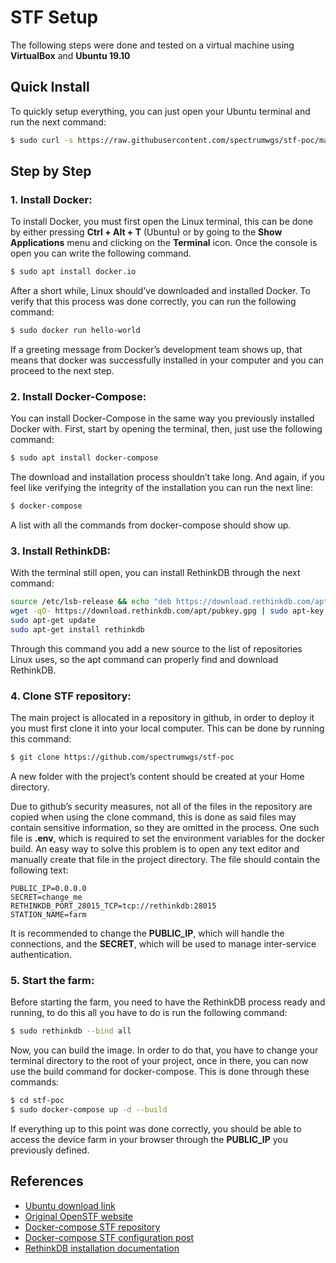# STF Setup

The following steps were done and tested on a virtual machine using **VirtualBox** and **Ubuntu 19.10**

## Quick Install

To quickly setup everything, you can just open your Ubuntu terminal and run the next command:

```sh
$ sudo curl -s https://raw.githubusercontent.com/spectrumwgs/stf-poc/master/farm_setup.sh | bash -s --
```

## Step by Step

### 1. Install Docker:

To install Docker, you must first open the Linux terminal, this can be done by either pressing **Ctrl + Alt + T** (Ubuntu) or by going to the **Show Applications** menu and clicking on the **Terminal** icon. Once the console is open you can write the following command.

```sh
$ sudo apt install docker.io
```

After a short while, Linux should’ve downloaded and installed Docker. To verify that this process was done correctly, you can run the following command:

```sh
$ sudo docker run hello-world
```

If a greeting message from Docker’s development team shows up, that means that docker was successfully installed in your computer and you can proceed to the next step.

### 2. Install Docker-Compose:

You can install Docker-Compose in the same way you previously installed Docker with. First, start by opening the terminal, then, just use the following command:

```sh
$ sudo apt install docker-compose
```

The download and installation process shouldn’t take long. And again, if you feel like verifying the integrity of the installation you can run the next line:

```sh
$ docker-compose
```

A list with all the commands from docker-compose should show up.

### 3. Install RethinkDB:

With the terminal still open, you can install RethinkDB through the next command:

```sh
source /etc/lsb-release && echo "deb https://download.rethinkdb.com/apt $DISTRIB_CODENAME main" | sudo tee /etc/apt/sources.list.d/rethinkdb.list
wget -qO- https://download.rethinkdb.com/apt/pubkey.gpg | sudo apt-key add -
sudo apt-get update
sudo apt-get install rethinkdb
```

Through this command you add a new source to the list of repositories Linux uses, so the apt command can properly find and download RethinkDB.

### 4. Clone STF repository:

The main project is allocated in a repository in github, in order to deploy it you must first clone it into your local computer. This can be done by running this command:

```sh
$ git clone https://github.com/spectrumwgs/stf-poc
```

A new folder with the project’s content should be created at your Home directory. 

Due to github’s security measures, not all of the files in the repository are copied when using the clone command, this is done as said files may contain sensitive information, so they are omitted in the process. One such file is **.env**, which is required to set the environment variables for the docker build. An easy way to solve this problem is to open any text editor and manually create that file in the project directory. The file should contain the following text:

```
PUBLIC_IP=0.0.0.0
SECRET=change_me
RETHINKDB_PORT_28015_TCP=tcp://rethinkdb:28015
STATION_NAME=farm
```

It is recommended to change the **PUBLIC_IP**, which will handle the connections, and the **SECRET**, which will be used to manage inter-service authentication.

### 5. Start the farm:

Before starting the farm, you need to have the RethinkDB process ready and running, to do this all you have to do is run the following command:

```sh
$ sudo rethinkdb --bind all
```

Now, you can build the image. In order to do that, you have to change your terminal directory to the root of your project, once in there, you can now use the build command for docker-compose. This is done through these commands:

```sh
$ cd stf-poc
$ sudo docker-compose up -d --build
```

If everything up to this point was done correctly, you should be able to access the device farm in your browser through the **PUBLIC_IP** you previously defined.

## References
  - [Ubuntu download link][Dwld]
  - [Original OpenSTF website][OStf]
  - [Docker-compose STF repository][Repo]
  - [Docker-compose STF configuration post][Post]
  - [RethinkDB installation documentation][ReDB]

[Dwld]: <http://releases.ubuntu.com/19.10/ubuntu-19.10-desktop-amd64.iso?_ga=2.208302160.351755930.1579897946-533501981.1579552170>
[OStf]: <https://openstf.io/>
[Repo]: <https://github.com/nikosch86/stf-poc>
[Post]: <https://medium.com/@nikosch86/getting-started-with-automated-in-house-testing-on-android-smartphones-using-stf-dafecee4a8ee>
[ReDB]: <https://rethinkdb.com/docs/install/ubuntu>
